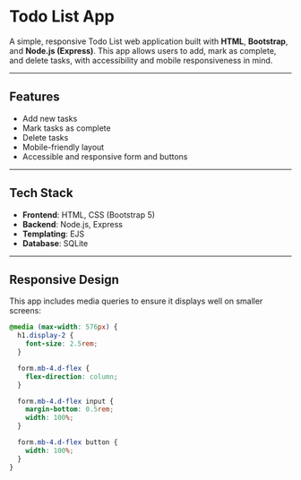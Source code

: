 # Todo List App

A simple, responsive Todo List web application built with **HTML**, **Bootstrap**, and **Node.js (Express)**. This app allows users to add, mark as complete, and delete tasks, with accessibility and mobile responsiveness in mind.

---

## Features

- Add new tasks  
- Mark tasks as complete  
- Delete tasks  
- Mobile-friendly layout  
- Accessible and responsive form and buttons  

---

## Tech Stack

- **Frontend**: HTML, CSS (Bootstrap 5)  
- **Backend**: Node.js, Express  
- **Templating**: EJS  
- **Database**: SQLite  

---

## Responsive Design

This app includes media queries to ensure it displays well on smaller screens:

```css
@media (max-width: 576px) {
  h1.display-2 {
    font-size: 2.5rem;
  }

  form.mb-4.d-flex {
    flex-direction: column;
  }

  form.mb-4.d-flex input {
    margin-bottom: 0.5rem;
    width: 100%;
  }

  form.mb-4.d-flex button {
    width: 100%;
  }
}
